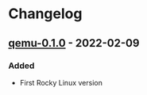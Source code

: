 # Changelog

## [qemu-0.1.0] - 2022-02-09
### Added
- First Rocky Linux version

[qemu-0.1.0]: https://gitlab.ics.muni.cz/muni-kypo-images/rocky-8/-/tree/qemu-0.1.0
